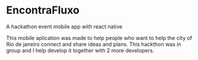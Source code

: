 # EncontraFluxo
A hackathon event mobile app with react native


This mobile aplication was made to help people who want to help the city of Rio de janeiro connect and share ideas and plans.
This hackthon was in group and I help develop it together with 2 more developers.

